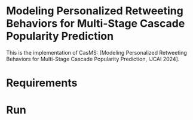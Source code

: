 # Modeling Personalized Retweeting Behaviors for Multi-Stage Cascade Popularity Prediction
This is the implementation of CasMS: [Modeling Personalized Retweeting Behaviors for Multi-Stage Cascade Popularity Prediction, IJCAI 2024].

# Requirements

# Run
